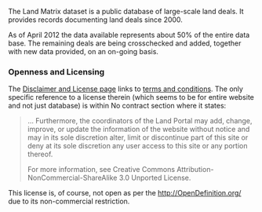 The Land Matrix dataset is a public database of large-scale land deals. It provides records documenting land deals since 2000.

As of April 2012 the data available represents about 50% of the entire data base. The remaining deals are being crosschecked and added, together with new data provided, on an on-going basis.

### Openness and Licensing

The [Disclaimer and License page](http://landportal.info/landmatrix/index.php#pages-disclaimer) links to [terms and conditions](http://landportal.info/page/terms-and-conditions-use). The only specific reference to a license therein (which seems to be for entire website and not just database) is within No contract section where it states:

> ... Furthermore, the coordinators of the Land Portal may add, change, improve, or update the information of the website without notice and may in its sole discretion alter, limit or discontinue part of this site or deny at its sole discretion any user access to this site or any portion thereof.
> 
> For more information, see Creative Commons Attribution-NonCommercial-ShareAlike 3.0 Unported License.

This license is, of course, not open as per the http://OpenDefinition.org/ due to its non-commercial restriction.

